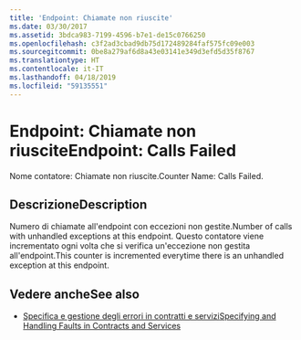 ```yaml
---
title: 'Endpoint: Chiamate non riuscite'
ms.date: 03/30/2017
ms.assetid: 3bdca983-7199-4596-b7e1-de15c0766250
ms.openlocfilehash: c3f2ad3cbad9db75d172489284faf575fc09e003
ms.sourcegitcommit: 0be8a279af6d8a43e03141e349d3efd5d35f8767
ms.translationtype: HT
ms.contentlocale: it-IT
ms.lasthandoff: 04/18/2019
ms.locfileid: "59135551"
---
```

# <a name="endpoint-calls-failed"></a><span data-ttu-id="cda37-102">Endpoint: Chiamate non riuscite</span><span class="sxs-lookup"><span data-stu-id="cda37-102">Endpoint: Calls Failed</span></span>
<span data-ttu-id="cda37-103">Nome contatore: Chiamate non riuscite.</span><span class="sxs-lookup"><span data-stu-id="cda37-103">Counter Name: Calls Failed.</span></span>  
  
## <a name="description"></a><span data-ttu-id="cda37-104">Descrizione</span><span class="sxs-lookup"><span data-stu-id="cda37-104">Description</span></span>  
 <span data-ttu-id="cda37-105">Numero di chiamate all'endpoint con eccezioni non gestite.</span><span class="sxs-lookup"><span data-stu-id="cda37-105">Number of calls with unhandled exceptions at this endpoint.</span></span> <span data-ttu-id="cda37-106">Questo contatore viene incrementato ogni volta che si verifica un'eccezione non gestita all'endpoint.</span><span class="sxs-lookup"><span data-stu-id="cda37-106">This counter is incremented everytime there is an unhandled exception at this endpoint.</span></span>  
  
## <a name="see-also"></a><span data-ttu-id="cda37-107">Vedere anche</span><span class="sxs-lookup"><span data-stu-id="cda37-107">See also</span></span>

- [<span data-ttu-id="cda37-108">Specifica e gestione degli errori in contratti e servizi</span><span class="sxs-lookup"><span data-stu-id="cda37-108">Specifying and Handling Faults in Contracts and Services</span></span>](../../../../../docs/framework/wcf/specifying-and-handling-faults-in-contracts-and-services.md)
